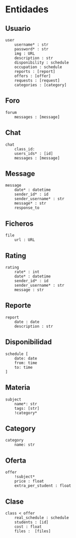 # Entidades

## Usuario 

```
user
    username* : str
    password* : str
    img : URL
    description : str 
    disponibility : schedule
    occupation : schedule
    reports : [report]
    offers : [offer]
    requests : [request] 
    categories : [category]   
```

## Foro

```
forum
    messages : [message]
```

## Chat 

```
chat
    class_id:
    users_ids* : [id]
    messages : [message]
```

## Message

```
message
    date* : datetime
    sender_id* : id
    sender_username* : str
    message* : str
    response_to
```

## Ficheros

``` 
file
    url : URL
```

## Rating

```
rating 
    rate* : int
    date* : datetime
    sender_id* : id
    sender_username* : str
    message : str
```

## Reporte

```
report
    date : date
    description : str
```

## Disponibilidad

```
schedule [
    date: date
    from: time
    to: time
]
```

## Materia

```
subject
    name*: str
    tags: [str]
    !category* 
```

## Category

```
category
    name: str
```

## Oferta

```
offer 
    !subject*
    price : float
    extra_per_student : float
```

## Clase

```
class < offer
    real_schedule : schedule
    students : [id]
    cost : float
    files :  [files]
```






